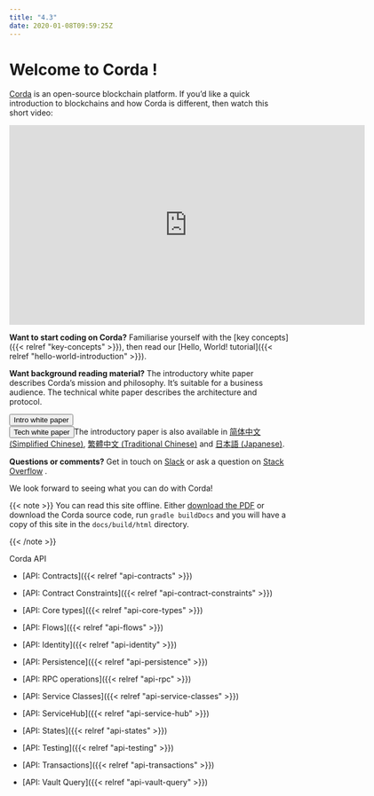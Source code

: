 ```yaml
---
title: "4.3"
date: 2020-01-08T09:59:25Z
---
```



# Welcome to Corda !
[Corda](https://www.corda.net/) is an open-source blockchain platform. If you’d like a quick introduction to blockchains and how Corda is different, then watch this short video:

<embed>
<iframe src="https://player.vimeo.com/video/205410473" width="640" height="360" frameborder="0" webkitallowfullscreen="true" mozallowfullscreen="true" allowfullscreen="true"></iframe>


</embed>

**Want to start coding on Corda?** Familiarise yourself with the [key concepts]({{< relref "key-concepts" >}}), then read
            our [Hello, World! tutorial]({{< relref "hello-world-introduction" >}}).

**Want background reading material?** The introductory white paper describes Corda’s mission and philosophy. It’s suitable for a business
            audience. The technical white paper describes the architecture and protocol.

<a href="_static/corda-introductory-whitepaper.pdf"><button class="button button2">Intro white paper</button></a>    
<a href="_static/corda-technical-whitepaper.pdf"><button class="button button2">Tech white paper</button></a>The introductory paper is also available in [简体中文 (Simplified Chinese)](_static/corda-introductory-whitepaper-zhs.pdf), [繁體中文 (Traditional Chinese)](_static/corda-introductory-whitepaper-zht.pdf) and [日本語 (Japanese)](_static/corda-introductory-whitepaper-jp.pdf).

**Questions or comments?** Get in touch on [Slack](https://slack.corda.net/) or ask a question on
            [Stack Overflow](https://stackoverflow.com/questions/tagged/corda) .

We look forward to seeing what you can do with Corda!


{{< note >}}
You can read this site offline. Either [download the PDF](_static/corda-developer-site.pdf) or download the Corda source code, run `gradle buildDocs` and you will have
                a copy of this site in the `docs/build/html` directory.


{{< /note >}}



Corda API
* [API: Contracts]({{< relref "api-contracts" >}})

* [API: Contract Constraints]({{< relref "api-contract-constraints" >}})

* [API: Core types]({{< relref "api-core-types" >}})

* [API: Flows]({{< relref "api-flows" >}})

* [API: Identity]({{< relref "api-identity" >}})

* [API: Persistence]({{< relref "api-persistence" >}})

* [API: RPC operations]({{< relref "api-rpc" >}})

* [API: Service Classes]({{< relref "api-service-classes" >}})

* [API: ServiceHub]({{< relref "api-service-hub" >}})

* [API: States]({{< relref "api-states" >}})

* [API: Testing]({{< relref "api-testing" >}})

* [API: Transactions]({{< relref "api-transactions" >}})

* [API: Vault Query]({{< relref "api-vault-query" >}})





